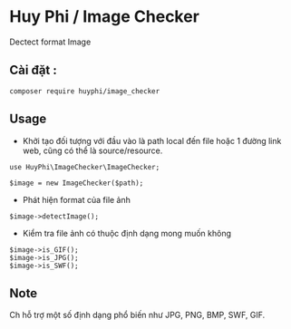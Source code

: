 # Huy Phi / Image Checker

Dectect format Image

## Cài đặt : 
```$xslt
composer require huyphi/image_checker
```
## Usage

- Khởi tạo đối tượng với đầu vào là  path local đến file hoặc 1 đường link web, cũng có thể là source/resource.
```$xslt
use HuyPhi\ImageChecker\ImageChecker;
```

```
$image = new ImageChecker($path);
```


- Phát hiện format của file ảnh

```
$image->detectImage();

```
 
- Kiểm tra file ảnh có thuộc định dạng mong muốn không

```
$image->is_GIF();
$image->is_JPG();
$image->is_SWF();

``` 

## Note
Ch hỗ trợ một số định dạng phổ biến như JPG, PNG, BMP, SWF, GIF. 
